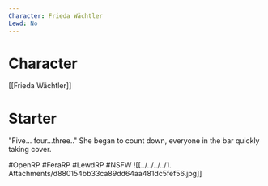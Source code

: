 ```yaml
---
Character: Frieda Wächtler
Lewd: No
---
```

# Character
[[Frieda Wächtler]]

# Starter
"Five... four...three.." She began to count down, everyone in the bar quickly taking cover.
  
#OpenRP #FeraRP #LewdRP  #NSFW
![[../../../../1. Attachments/d880154bb33ca89dd64aa481dc5fef56.jpg]]